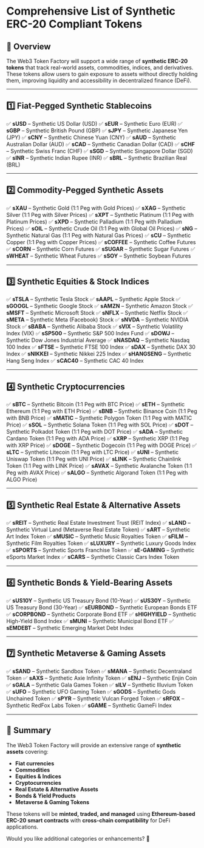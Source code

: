 # **Comprehensive List of Synthetic ERC-20 Compliant Tokens**

## **📌 Overview**
The Web3 Token Factory will support a wide range of **synthetic ERC-20 tokens** that track real-world assets, commodities, indices, and derivatives. These tokens allow users to gain exposure to assets without directly holding them, improving liquidity and accessibility in decentralized finance (DeFi).

---

## **1️⃣ Fiat-Pegged Synthetic Stablecoins**
✅ **sUSD** – Synthetic US Dollar (USD)
✅ **sEUR** – Synthetic Euro (EUR)
✅ **sGBP** – Synthetic British Pound (GBP)
✅ **sJPY** – Synthetic Japanese Yen (JPY)
✅ **sCNY** – Synthetic Chinese Yuan (CNY)
✅ **sAUD** – Synthetic Australian Dollar (AUD)
✅ **sCAD** – Synthetic Canadian Dollar (CAD)
✅ **sCHF** – Synthetic Swiss Franc (CHF)
✅ **sSGD** – Synthetic Singapore Dollar (SGD)
✅ **sINR** – Synthetic Indian Rupee (INR)
✅ **sBRL** – Synthetic Brazilian Real (BRL)

---

## **2️⃣ Commodity-Pegged Synthetic Assets**
✅ **sXAU** – Synthetic Gold (1:1 Peg with Gold Prices)
✅ **sXAG** – Synthetic Silver (1:1 Peg with Silver Prices)
✅ **sXPT** – Synthetic Platinum (1:1 Peg with Platinum Prices)
✅ **sXPD** – Synthetic Palladium (1:1 Peg with Palladium Prices)
✅ **sOIL** – Synthetic Crude Oil (1:1 Peg with Global Oil Prices)
✅ **sNG** – Synthetic Natural Gas (1:1 Peg with Natural Gas Prices)
✅ **sCU** – Synthetic Copper (1:1 Peg with Copper Prices)
✅ **sCOFFEE** – Synthetic Coffee Futures
✅ **sCORN** – Synthetic Corn Futures
✅ **sSUGAR** – Synthetic Sugar Futures
✅ **sWHEAT** – Synthetic Wheat Futures
✅ **sSOY** – Synthetic Soybean Futures

---

## **3️⃣ Synthetic Equities & Stock Indices**
✅ **sTSLA** – Synthetic Tesla Stock
✅ **sAAPL** – Synthetic Apple Stock
✅ **sGOOGL** – Synthetic Google Stock
✅ **sAMZN** – Synthetic Amazon Stock
✅ **sMSFT** – Synthetic Microsoft Stock
✅ **sNFLX** – Synthetic Netflix Stock
✅ **sMETA** – Synthetic Meta (Facebook) Stock
✅ **sNVDA** – Synthetic NVIDIA Stock
✅ **sBABA** – Synthetic Alibaba Stock
✅ **sVIX** – Synthetic Volatility Index (VIX)
✅ **sSP500** – Synthetic S&P 500 Index Fund
✅ **sDOWJ** – Synthetic Dow Jones Industrial Average
✅ **sNASDAQ** – Synthetic Nasdaq 100 Index
✅ **sFTSE** – Synthetic FTSE 100 Index
✅ **sDAX** – Synthetic DAX 30 Index
✅ **sNIKKEI** – Synthetic Nikkei 225 Index
✅ **sHANGSENG** – Synthetic Hang Seng Index
✅ **sCAC40** – Synthetic CAC 40 Index

---

## **4️⃣ Synthetic Cryptocurrencies**
✅ **sBTC** – Synthetic Bitcoin (1:1 Peg with BTC Price)
✅ **sETH** – Synthetic Ethereum (1:1 Peg with ETH Price)
✅ **sBNB** – Synthetic Binance Coin (1:1 Peg with BNB Price)
✅ **sMATIC** – Synthetic Polygon Token (1:1 Peg with MATIC Price)
✅ **sSOL** – Synthetic Solana Token (1:1 Peg with SOL Price)
✅ **sDOT** – Synthetic Polkadot Token (1:1 Peg with DOT Price)
✅ **sADA** – Synthetic Cardano Token (1:1 Peg with ADA Price)
✅ **sXRP** – Synthetic XRP (1:1 Peg with XRP Price)
✅ **sDOGE** – Synthetic Dogecoin (1:1 Peg with DOGE Price)
✅ **sLTC** – Synthetic Litecoin (1:1 Peg with LTC Price)
✅ **sUNI** – Synthetic Uniswap Token (1:1 Peg with UNI Price)
✅ **sLINK** – Synthetic Chainlink Token (1:1 Peg with LINK Price)
✅ **sAVAX** – Synthetic Avalanche Token (1:1 Peg with AVAX Price)
✅ **sALGO** – Synthetic Algorand Token (1:1 Peg with ALGO Price)

---

## **5️⃣ Synthetic Real Estate & Alternative Assets**
✅ **sREIT** – Synthetic Real Estate Investment Trust (REIT Index)
✅ **sLAND** – Synthetic Virtual Land (Metaverse Real Estate Token)
✅ **sART** – Synthetic Art Index Token
✅ **sMUSIC** – Synthetic Music Royalties Token
✅ **sFILM** – Synthetic Film Royalties Token
✅ **sLUXURY** – Synthetic Luxury Goods Index
✅ **sSPORTS** – Synthetic Sports Franchise Token
✅ **sE-GAMING** – Synthetic eSports Market Index
✅ **sCARS** – Synthetic Classic Cars Index Token

---

## **6️⃣ Synthetic Bonds & Yield-Bearing Assets**
✅ **sUS10Y** – Synthetic US Treasury Bond (10-Year)
✅ **sUS30Y** – Synthetic US Treasury Bond (30-Year)
✅ **sEURBOND** – Synthetic European Bonds ETF
✅ **sCORPBOND** – Synthetic Corporate Bond ETF
✅ **sHIGHYIELD** – Synthetic High-Yield Bond Index
✅ **sMUNI** – Synthetic Municipal Bond ETF
✅ **sEMDEBT** – Synthetic Emerging Market Debt Index

---

## **7️⃣ Synthetic Metaverse & Gaming Assets**
✅ **sSAND** – Synthetic Sandbox Token
✅ **sMANA** – Synthetic Decentraland Token
✅ **sAXS** – Synthetic Axie Infinity Token
✅ **sENJ** – Synthetic Enjin Coin
✅ **sGALA** – Synthetic Gala Games Token
✅ **sILV** – Synthetic Illuvium Token
✅ **sUFO** – Synthetic UFO Gaming Token
✅ **sGODS** – Synthetic Gods Unchained Token
✅ **sPYR** – Synthetic Vulcan Forged Token
✅ **sRFOX** – Synthetic RedFox Labs Token
✅ **sGAME** – Synthetic GameFi Index

---

## **📌 Summary**
The Web3 Token Factory will provide an extensive range of **synthetic assets** covering:
- **Fiat currencies**
- **Commodities**
- **Equities & Indices**
- **Cryptocurrencies**
- **Real Estate & Alternative Assets**
- **Bonds & Yield Products**
- **Metaverse & Gaming Tokens**

These tokens will be **minted, traded, and managed** using **Ethereum-based ERC-20 smart contracts** with **cross-chain compatibility** for DeFi applications.

Would you like additional categories or enhancements? 🚀

